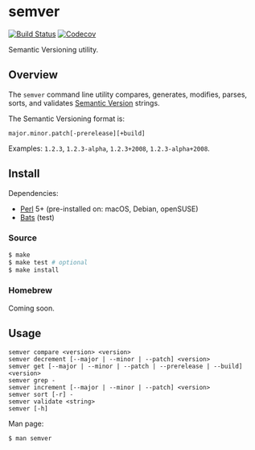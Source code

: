 # semver

[![Build Status](https://travis-ci.com/chriskilding/semver.svg?branch=master)](https://travis-ci.com/chriskilding/semver)
[![Codecov](https://codecov.io/gh/chriskilding/semver/branch/master/graph/badge.svg)](https://codecov.io/gh/chriskilding/semver)

Semantic Versioning utility.

## Overview

The `semver` command line utility compares, generates, modifies, parses, sorts, and validates [Semantic Version](https://semver.org/) strings.

The Semantic Versioning format is:

    major.minor.patch[-prerelease][+build]

Examples: `1.2.3`, `1.2.3-alpha`, `1.2.3+2008`, `1.2.3-alpha+2008`.

## Install

Dependencies:

- [Perl](http://www.perl.org) 5+ (pre-installed on: macOS, Debian, openSUSE)
- [Bats](https://github.com/bats-core/bats-core) (test)

### Source

```bash
$ make
$ make test # optional
$ make install
```

### Homebrew

Coming soon.

## Usage

    semver compare <version> <version>
    semver decrement [--major | --minor | --patch] <version>
    semver get [--major | --minor | --patch | --prerelease | --build] <version>
    semver grep -
    semver increment [--major | --minor | --patch] <version>
    semver sort [-r] -
    semver validate <string>
    semver [-h]

Man page:

```bash
$ man semver
```
